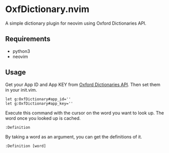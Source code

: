# OxfDictionary.nvim

A simple dictionary plugin for neovim using Oxford Dictionaries API.

## Requirements
- python3
- neovim

## Usage
Get your App ID and App KEY from [Oxford Dictionaries API](https://developer.oxforddictionaries.com/).
Then set them in your init.vim.
```vim
let g:OxfDictionary#app_id=''
let g:OxfDictionary#app_key=''
```

Execute this command with the cursor on the word you want to look up.
The word once you looked up is cached.

``` vim
:Definition
```

By taking a word as an argument, you can get the definitions of it.
```vim
:Definition [word]
```
